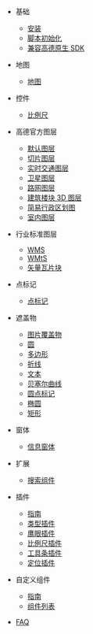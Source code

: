 - 基础
  - [安装](zh-cn/introduction/install)
  - [脚本初始化](zh-cn/introduction/init)
  - [兼容高德原生 SDK](zh-cn/introduction/compatible)
- 地图
  - [地图](zh-cn/base/amap)
- 控件
  - [比例尺](zh-cn/control/scale.md)
- 高德官方图层
  - [默认图层](zh-cn/layer/official/default-layer.md)
  - [切片图层](zh-cn/layer/official/tile-layer.md)
  - [实时交通图层](zh-cn/layer/official/traffic.md)
  - [卫星图层](zh-cn/layer/official/satellite.md)
  - [路网图层](zh-cn/layer/official/roadNet.md)
  - [建筑楼块 3D 图层](zh-cn/layer/official/buildings.md)
  - [简易行政区划图](zh-cn/layer/official/district-layer.md)
  - [室内图层](zh-cn/layer/official/indoor-map.md)
- 行业标准图层
  - [WMS](zh-cn/layer/standard/wms.md)
  - [WMtS](zh-cn/layer/standard/wmts.md)
  - [矢量瓦片块](zh-cn/layer/standard/mapbox-vector-tile-layer.md)
- 点标记
  -  [点标记](zh-cn/marker/marker.md)
- 遮盖物
  - [图片覆盖物](zh-cn/coverings/ground-image)
  - [圆](zh-cn/coverings/circle)
  - [多边形](zh-cn/coverings/polygon)
  - [折线](zh-cn/coverings/polyline)
  - [文本](zh-cn/coverings/text)
  - [贝塞尔曲线](zh-cn/coverings/bezier-curve)
  - [圆点标记](zh-cn/coverings/circle-marker)
  - [椭圆](zh-cn/coverings/ellipse)
  - [矩形](zh-cn/coverings/rectangle)
- 窗体
  - [信息窗体](zh-cn/windows/info-window)

- 扩展
  - [搜索组件](zh-cn/services/searchbox.md)

- 插件
  - [指南](zh-cn/plugins/base.md)
  - [类型插件](zh-cn/plugins/maptype.md)
  - [鹰眼插件](zh-cn/plugins/overview.md)
  - [比例尺插件](zh-cn/plugins/scale.md)
  - [工具条插件](zh-cn/plugins/toolbar.md)
  - [定位插件](zh-cn/plugins/geolocation.md)

- 自定义组件
  - [指南](zh-cn/custom/custom.md)
  - [组件列表](zh-cn/custom/list.md)
  
- [FAQ](zh-cn/faq.md)

